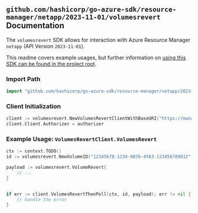 
## `github.com/hashicorp/go-azure-sdk/resource-manager/netapp/2023-11-01/volumesrevert` Documentation

The `volumesrevert` SDK allows for interaction with Azure Resource Manager `netapp` (API Version `2023-11-01`).

This readme covers example usages, but further information on [using this SDK can be found in the project root](https://github.com/hashicorp/go-azure-sdk/tree/main/docs).

### Import Path

```go
import "github.com/hashicorp/go-azure-sdk/resource-manager/netapp/2023-11-01/volumesrevert"
```


### Client Initialization

```go
client := volumesrevert.NewVolumesRevertClientWithBaseURI("https://management.azure.com")
client.Client.Authorizer = authorizer
```


### Example Usage: `VolumesRevertClient.VolumesRevert`

```go
ctx := context.TODO()
id := volumesrevert.NewVolumeID("12345678-1234-9876-4563-123456789012", "example-resource-group", "netAppAccountName", "capacityPoolName", "volumeName")

payload := volumesrevert.VolumeRevert{
	// ...
}


if err := client.VolumesRevertThenPoll(ctx, id, payload); err != nil {
	// handle the error
}
```
